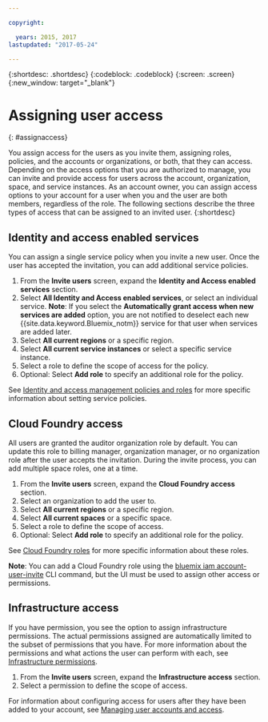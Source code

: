 ```yaml
---

copyright:

  years: 2015, 2017
lastupdated: "2017-05-24"

---
```


{:shortdesc: .shortdesc}
{:codeblock: .codeblock}
{:screen: .screen}
{:new_window: target="_blank"}

# Assigning user access
{: #assignaccess}

You assign access for the users as you invite them, assigning roles, policies, and the accounts or organizations, or both, that they can access. Depending on the access options that you are authorized to manage, you can invite and provide access for users across the account, organization, space, and service instances. As an account owner, you can assign access options to your account for a user when you and the user are both members, regardless of the role. The following sections describe the three types of access that can be assigned to an invited user.
{:shortdesc}

## Identity and access enabled services

You can assign a single service policy when you invite a new user. Once the user has accepted the invitation, you can add additional service policies.

1. From the **Invite users** screen, expand the **Identity and Access enabled services** section.
2. Select **All Identity and Access enabled services**, or select an individual service. **Note**: If you select the **Automatically grant access when new services are added** option, you are not notified to deselect each new {{site.data.keyword.Bluemix_notm}} service for that user when services are added later.
3. Select **All current regions** or a specific region.
4. Select **All current service instances** or select a specific service instance.
5. Select a role to define the scope of access for the policy.
6. Optional: Select **Add role** to specify an additional role for the policy.

See [Identity and access management policies and roles](/docs/iam/users_roles.html#iamusermanpol) for more specific information about setting service policies.

## Cloud Foundry access

All users are granted the auditor organization role by default. You can update this role to billing manager, organization manager, or no organization role after the user accepts the invitation. During the invite process, you can add multiple space roles, one at a time.

1. From the **Invite users** screen, expand the **Cloud Foundry access** section.
2. Select an organization to add the user to.
3. Select **All current regions** or a specific region.
4. Select **All current spaces** or a specific space.
5. Select a role to define the scope of access.
6. Optional: Select **Add role** to specify an additional role for the policy.

See [Cloud Foundry roles](/docs/iam/users_roles.html#cfroles) for more specific information about these roles.

**Note**: You can add a Cloud Foundry role using the [bluemix iam account-user-invite](https://console.ng.bluemix.net/docs/cli/reference/bluemix_cli/bx_cli.html#bluemix_iam_account_user_invite) CLI command, but the UI must be used to assign other access or permissions.

## Infrastructure access

If you have permission, you see the option to assign infrastructure permissions. The actual permissions assigned are automatically limited to the subset of permissions that you have. For more information about the permissions and what actions the user can perform with each, see [Infrastructure permissions](/docs/iam/users_roles.html#infrapermissions).

1. From the **Invite users** screen, expand the **Infrastructure access** section. 
2. Select a permission to define the scope of access.

For information about configuring access for users after they have been added to your account, see [Managing user accounts and access](/docs/iam/iamusermanage.html).
